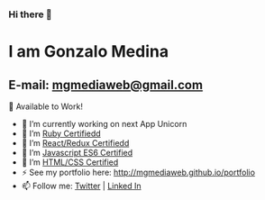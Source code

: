 ### Hi there 👋

# I am Gonzalo Medina
## E-mail: mgmediaweb@gmail.com

💼 Available to Work!

- 🔭 I’m currently working on next App Unicorn
- 🌱 I’m [Ruby Certifiedd](https://www.credential.net/aba5c3cd-575e-4a5f-86f8-7ed84fd60f3c#gs.c16k75)
- 🌱 I’m [React/Redux Certifiedd](https://www.credential.net/15313f0e-6add-40d8-acb0-4d0d62d95f66#gs.f15b1j)
- 🌱 I’m [Javascript ES6 Certified](https://www.credential.net/aba5c3cd-575e-4a5f-86f8-7ed84fd60f3c#gs.c16k75)
- 🌱 I’m [HTML/CSS Certified](https://www.credential.net/c500b4a0-8972-4532-ac88-7f08891b6a65#gs.f12fzv)
- ⚡ See my portfolio here: http://mgmediaweb.github.io/portfolio
- 📫 Follow me: [Twitter](https://twitter.com/GonzoMedinaDev) | [Linked In](https://www.linkedin.com/in/gonzalo-medina-g/)
